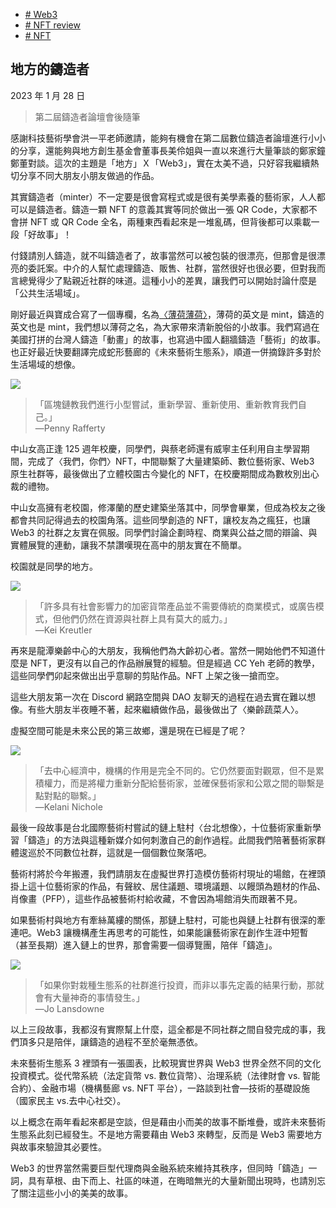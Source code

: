 +   [# Web3](https://matters.town/tags/60043-Web3)
+   [# NFT review](https://matters.town/tags/105989-NFT-review)
+   [# NFT](https://matters.town/tags/7990-NFT)

## 地方的鑄造者

2023 年 1 月 28 日

>第二屆鑄造者論壇會後隨筆

感謝科技藝術學會洪一平老師邀請，能夠有機會在第二屆數位鑄造者論壇進行小小的分享，還能夠與地方創生基金會董事長美伶姐與一直以來進行大量筆談的鄭家鐘鄭董對談。這次的主題是「地方」Ｘ「Web3」，實在太美不過，只好容我繼續熱切分享不同大朋友小朋友做過的作品。

其實鑄造者（minter）不一定要是很會寫程式或是很有美學素養的藝術家，人人都可以是鑄造者。鑄造一顆 NFT 的意義其實等同於做出一張 QR Code，大家都不會拼 NFT 或 QR Code 全名，兩種東西看起來是一堆亂碼，但背後都可以乘載一段「好故事」！

付錢請別人鑄造，就不叫鑄造者了，故事當然可以被包裝的很漂亮，但那會是很漂亮的委託案。中介的人幫忙處理鑄造、販售、社群，當然很好也很必要，但對我而言總覺得少了點親近社群的味道。這種小小的差異，讓我們可以開始討論什麼是「公共生活場域」。

剛好最近與寶成合寫了一個專欄，名為[〈薄荷薄荷〉](https://artouch.com/category/artouch-column/mintmint-column)，薄荷的英文是 mint，鑄造的英文也是 mint，我們想以薄荷之名，為大家帶來清新脫俗的小故事。我們寫過在美國打拼的台灣人鑄造「動畫」的故事，也寫過中國人翻牆鑄造「藝術」的故事。也正好最近快要翻譯完成蛇形藝廊的《未來藝術生態系》，順道一併摘錄許多對於生活場域的想像。

 ![](https://assets.matters.news/embed/de4d58dd-af14-4ad1-9a22-de2a68119b8f.png)

> 「區塊鏈教我們進行小型嘗試，重新學習、重新使用、重新教育我們自己。」  
> —Penny Rafferty

中山女高正逢 125 週年校慶，同學們，與蔡老師還有威寧主任利用自主學習期間，完成了〈我們，你們〉NFT，中間聯繫了大量建築師、數位藝術家、Web3 原生社群等，最後做出了立體校園古今變化的 NFT，在校慶期間成為數枚別出心裁的禮物。

中山女高擁有老校園，修澤蘭的歷史建築坐落其中，同學會畢業，但成為校友之後都會共同記得過去的校園角落。這些同學創造的 NFT，讓校友為之瘋狂，也讓 Web3 的社群之友實在佩服。同學們討論企劃時程、商業與公益之間的辯論、與實體展覽的連動，讓我不禁讚嘆現在高中的朋友實在不簡單。

校園就是同學的地方。

 ![](https://assets.matters.news/embed/3c0a1b4e-a412-4c79-b91f-06881e492ff4.png)

> 「許多具有社會影響力的加密貨幣產品並不需要傳統的商業模式，或廣告模式，但他們仍然在資源與社群上具有莫大的威力。」  
> —Kei Kreutler

再來是龍潭樂齡中心的大朋友，我稱他們為大齡初心者。當然一開始他們不知道什麼是 NFT，更沒有以自己的作品辦展覽的經驗。但是經過 CC Yeh 老師的教學，這些同學們卯起來做出出乎意聊的剪貼作品。NFT 上架之後一搶而空。

這些大朋友第一次在 Discord 網路空間與 DAO 友聊天的過程在過去實在難以想像。有些大朋友半夜睡不著，起來繼續做作品，最後做出了〈樂齡蔬菜人〉。

虛擬空間可能是未來公民的第三故鄉，還是現在已經是了呢？

 ![](https://assets.matters.news/embed/4e8e15a5-69a5-4aea-8d65-0e0cbb0d531b.png)

> 「去中心經濟中，機構的作用是完全不同的。它仍然要面對觀眾，但不是累積權力，而是將權力重新分配給藝術家，並確保藝術家和公眾之間的聯繫是點對點的聯繫。」  
> —Kelani Nichole

最後一段故事是台北國際藝術村嘗試的鏈上駐村〈台北想像〉，十位藝術家重新學習「鑄造」的方法與這種新媒介如何刺激自己的創作過程。此間我們陪著藝術家群體逡巡於不同數位社群，這就是一個個數位聚落吧。

藝術村將於今年搬遷，我們請朋友在虛擬世界打造模仿藝術村現址的場館，在裡頭掛上這十位藝術家的作品，有聲紋、居住議題、環境議題、以饅頭為題材的作品、肖像畫（PFP），這些作品被藝術村給收藏，不會因為場館消失而跟著不見。

如果藝術村與地方有牽絲萬縷的關係，那鏈上駐村，可能也與鏈上社群有很深的牽連吧。Web3 讓機構產生再思考的可能性，如果能讓藝術家在創作生涯中短暫（甚至長期）進入鏈上的世界，那會需要一個導覽團，陪伴「鑄造」。

 ![](https://assets.matters.news/embed/f2691aea-f3aa-4352-9e4c-f4ed0c48d8ce.png)

> 「如果你對栽種生態系的社群進行投資，而非以事先定義的結果行動，那就會有大量神奇的事情發生。」  
> —Jo Lansdowne

以上三段故事，我都沒有實際幫上什麼，這全都是不同社群之間自發完成的事，我們頂多只是陪伴，讓鑄造的過程不至於毫無憑依。

未來藝術生態系 3 裡頭有一張圖表，比較現實世界與 Web3 世界全然不同的文化投資模式。從代幣系統（法定貨幣 vs. 數位貨幣）、治理系統（法律財會 vs. 智能合約）、金融市場（機構藝廊 vs. NFT 平台），一路談到社會—技術的基礎設施（國家民主 vs.去中心社交）。

以上概念在兩年看起來都是空談，但是藉由小而美的故事不斷堆疊，或許未來藝術生態系此刻已經發生。不是地方需要藉由 Web3 來轉型，反而是 Web3 需要地方與故事來驗證其必要性。

Web3 的世界當然需要巨型代理商與金融系統來維持其秩序，但同時「鑄造」一詞，具有草根、由下而上、社區的味道，在晦暗無光的大量新聞出現時，也請別忘了關注這些小小的美美的故事。
